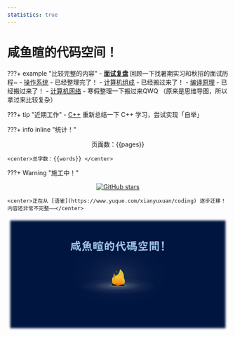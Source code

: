 ```yaml
---
statistics: true
---
```


# 咸鱼暄的代码空间！

???+ example "比较完整的内容"
    - [**面试复盘**](interviews/overview.md) 回顾一下找暑期实习和秋招的面试历程~
    - [操作系统](核心知识/os/I_overview/1_intro/) - 已经整理完了！
    - [计算机组成](computer_organization/1_prelude/) - 已经搬过来了！
    - [编译原理](compile_principle/) - 已经搬过来了！
    - [计算机网络](https://www.yuque.com/xianyuxuan/coding/network) - 寒假整理一下搬过来QWQ （原来是思维导图，所以拿过来比较复杂）

???+ tip "近期工作"
    - [C++](cpp/cpp_restart/index.md) 重新总结一下 C++ 学习，尝试实现「自举」

???+ info inline "统计！"
    <center>页面数：{{pages}} </center>
    
    <center>总字数：{{words}} </center>

???+ Warning "施工中！" 
    <center>[![GitHub stars](https://img.shields.io/github/stars/xuan-insr/xuan-insr.github.io.svg?style=social&label=Stars)](https://github.com/xuan-insr/xuan-insr.github.io)</center>

    <center>正在从 [语雀](https://www.yuque.com/xianyuxuan/coding) 逐步迁移！内容还非常不完整——</center>

<center><img src="index.assets/image.png"/></center>




